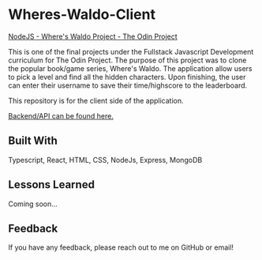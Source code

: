 # Wheres-Waldo-Client

[NodeJS - Where's Waldo Project - The Odin Project](https://www.theodinproject.com/lessons/nodejs-where-s-waldo-a-photo-tagging-app)

This is one of the final projects under the Fullstack Javascript Development curriculum for The Odin Project. The purpose of this project was to clone the popular book/game series, Where's Waldo. The application allow users to pick a level and find all the hidden characters. Upon finishing, the user can enter their username to save their time/highscore to the leaderboard.

This repository is for the client side of the application.

[Backend/API can be found here.](https://github.com/Nogiback/Wheres-Waldo-API)

## Built With

Typescript, React, HTML, CSS, NodeJs, Express, MongoDB

## Lessons Learned

Coming soon...

## Feedback

If you have any feedback, please reach out to me on GitHub or email!
